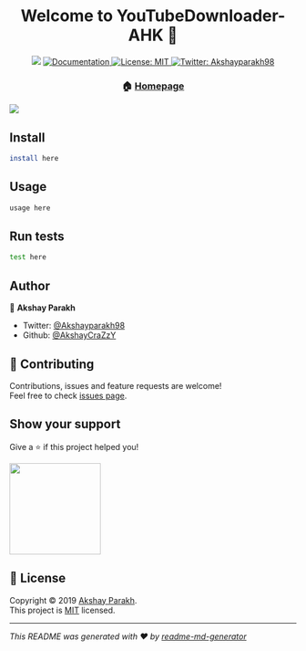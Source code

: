 <h1 align="center">Welcome to YouTubeDownloader-AHK 👋</h1>
<p align="center">
  <img src="https://img.shields.io/badge/version-v0.5.0-blue.svg?cacheSeconds=2592000" />
  <a href="https://github.com/AkshayCraZzY/YouTubeDownloader-AHK/blob/master/README.md">
    <img alt="Documentation" src="https://img.shields.io/badge/documentation-yes-brightgreen.svg" target="_blank" />
  </a>
  <a href="https://github.com/AkshayCraZzY/YouTubeDownloader-AHK/blob/master/LICENSE.md">
    <img alt="License: MIT" src="https://img.shields.io/badge/License-MIT-yellow.svg" target="_blank" />
  </a>
  <a href="https://twitter.com/Akshayparakh98">
    <img alt="Twitter: Akshayparakh98" src="https://img.shields.io/twitter/follow/Akshayparakh98.svg?style=social" target="_blank" />
  </a>
</p>
<b align="center">
  
### 🏠 [Homepage](https://akshaycrazzy.github.io/YouTubeDownloader-AHK/)

</b>

<b align="center">
    <img align="center" src="https://i.giphy.com/media/U6vtkihY0IoQ0ikEDm/source.gif"/>
    <a href="https://akshaycrazzy.github.io/YouTubeDownloader-AHK/">
    </a>
  
 </b>
   
## Install

```sh
install here
```

## Usage

```sh
usage here
```

## Run tests

```sh
test here
```

## Author

👤 **Akshay Parakh**

* Twitter: [@Akshayparakh98](https://twitter.com/Akshayparakh98)
* Github: [@AkshayCraZzY](https://github.com/AkshayCraZzY)

## 🤝 Contributing

Contributions, issues and feature requests are welcome!<br />Feel free to check [issues page](https://twitter.com/Akshayparakh98).

## Show your support

Give a ⭐️ if this project helped you!

<a href="https://www.patreon.com/akshaycrazzy">
  <img src="https://c5.patreon.com/external/logo/become_a_patron_button@2x.png" width="160">
</a>

## 📝 License

Copyright © 2019 [Akshay Parakh](https://github.com/AkshayCraZzY).<br />
This project is [MIT](https://github.com/AkshayCraZzY/YouTubeDownloader-AHK/blob/master/LICENSE.md) licensed.

***
_This README was generated with ❤️ by [readme-md-generator](https://github.com/kefranabg/readme-md-generator)_
